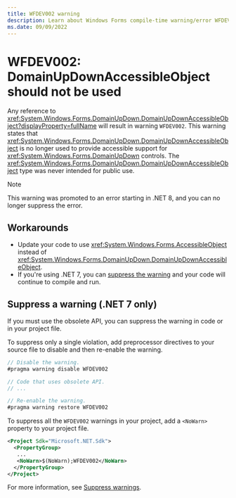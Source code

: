 ```yaml
---
title: WFDEV002 warning
description: Learn about Windows Forms compile-time warning/error WFDEV002.
ms.date: 09/09/2022
---
```

# WFDEV002: DomainUpDownAccessibleObject should not be used

Any reference to <xref:System.Windows.Forms.DomainUpDown.DomainUpDownAccessibleObject?displayProperty=fullName> will result in warning `WFDEV002`. This warning states that <xref:System.Windows.Forms.DomainUpDown.DomainUpDownAccessibleObject> is no longer used to provide accessible support for <xref:System.Windows.Forms.DomainUpDown> controls. The <xref:System.Windows.Forms.DomainUpDown.DomainUpDownAccessibleObject> type was never intended for public use.

> [!NOTE]
> This warning was promoted to an error starting in .NET 8, and you can no longer suppress the error.

## Workarounds

- Update your code to use <xref:System.Windows.Forms.AccessibleObject> instead of <xref:System.Windows.Forms.DomainUpDown.DomainUpDownAccessibleObject>.
- If you're using .NET 7, you can [suppress the warning](#suppress-a-warning) and your code will continue to compile and run.

## Suppress a warning (.NET 7 only)

If you must use the obsolete API, you can suppress the warning in code or in your project file.

To suppress only a single violation, add preprocessor directives to your source file to disable and then re-enable the warning.

```csharp
// Disable the warning.
#pragma warning disable WFDEV002

// Code that uses obsolete API.
// ...

// Re-enable the warning.
#pragma warning restore WFDEV002
```

To suppress all the `WFDEV002` warnings in your project, add a `<NoWarn>` property to your project file.

```xml
<Project Sdk="Microsoft.NET.Sdk">
  <PropertyGroup>
   ...
   <NoWarn>$(NoWarn);WFDEV002</NoWarn>
  </PropertyGroup>
</Project>
```

For more information, see [Suppress warnings](obsoletions-overview.md#suppress-warnings).

